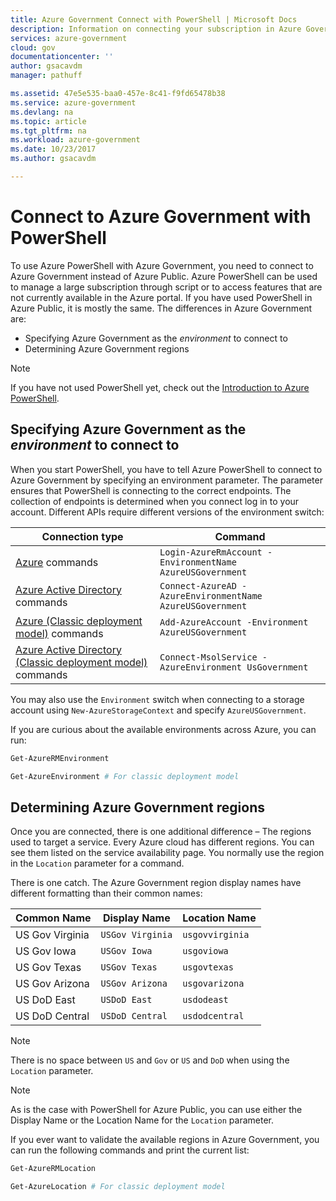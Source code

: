 ```yaml
---
title: Azure Government Connect with PowerShell | Microsoft Docs
description: Information on connecting your subscription in Azure Government with PowerShell
services: azure-government
cloud: gov
documentationcenter: ''
author: gsacavdm
manager: pathuff

ms.assetid: 47e5e535-baa0-457e-8c41-f9fd65478b38
ms.service: azure-government
ms.devlang: na
ms.topic: article
ms.tgt_pltfrm: na
ms.workload: azure-government
ms.date: 10/23/2017
ms.author: gsacavdm

---
```


# Connect to Azure Government with PowerShell
To use Azure PowerShell with Azure Government, you need to connect to Azure Government instead of Azure Public. Azure PowerShell can be used to manage a large subscription through script or to access features that are not currently available in the Azure portal. If you have used PowerShell in Azure Public, it is mostly the same.  The differences in Azure Government are:

* Specifying Azure Government as the *environment* to connect to
* Determining Azure Government regions

> [!NOTE]
> If you have not used PowerShell yet, check out the [Introduction to Azure PowerShell](/powershell/azure/overview).
> 
> 

## Specifying Azure Government as the *environment* to connect to

When you start PowerShell, you have to tell Azure PowerShell to connect to Azure Government by specifying an environment parameter.  The parameter ensures that PowerShell is connecting to the correct endpoints.  The collection of endpoints is determined when you connect log in to your account.  Different APIs require different versions of the environment switch:


|                                                   Connection type                                                    |                          Command                          |
|----------------------------------------------------------------------------------------------------------------------|-----------------------------------------------------------|
|                       [Azure](/powershell/module/azurerm.profile/add-azurermaccount) commands                        | `Login-AzureRmAccount -EnvironmentName AzureUSGovernment` |
|           [Azure Active Directory](/powershell/module/azuread/connect-azuread?view=azureadps-2.0) commands           | `Connect-AzureAD -AzureEnvironmentName AzureUSGovernment` |
|     [Azure (Classic deployment model)](/powershell/module/azure/add-azureaccount?view=azuresmps-3.7.0) commands      |     `Add-AzureAccount -Environment AzureUSGovernment`     |
| [Azure Active Directory (Classic deployment model)](https://msdn.microsoft.com/library/azure/jj151815.aspx) commands |   `Connect-MsolService -AzureEnvironment UsGovernment`    |

You may also use the `Environment` switch when connecting to a storage account using `New-AzureStorageContext` and specify `AzureUSGovernment`.

If you are curious about the available environments across Azure, you can run:

```powershell
Get-AzureRMEnvironment

Get-AzureEnvironment # For classic deployment model 
```

## Determining Azure Government regions
Once you are connected, there is one additional difference – The regions used to target a service.  Every Azure cloud has different regions.  You can see them listed on the service availability page.  You normally use the region in the `Location` parameter for a command.

There is one catch.  The Azure Government region display names have different formatting than their common names:

| Common Name | Display Name | Location Name |
| --- | --- | --- |
| US Gov Virginia |`USGov Virginia` | `usgovvirginia` |
| US Gov Iowa |`USGov Iowa` | `usgoviowa` |
| US Gov Texas |`USGov Texas` | `usgovtexas` |
| US Gov Arizona |`USGov Arizona` | `usgovarizona` |
| US DoD East |`USDoD East` | `usdodeast` |
| US DoD Central |`USDoD Central` | `usdodcentral` |

> [!NOTE]
> There is no space between `US` and `Gov` or `US` and `DoD` when using the `Location` parameter.
> 
> 

> [!NOTE]
> As is the case with PowerShell for Azure Public, you can use either the Display Name or the Location Name for the `Location` parameter.
>
>

If you ever want to validate the available regions in Azure Government, you can run the following commands and print the current list:

```powershell
Get-AzureRMLocation

Get-AzureLocation # For classic deployment model 
```
